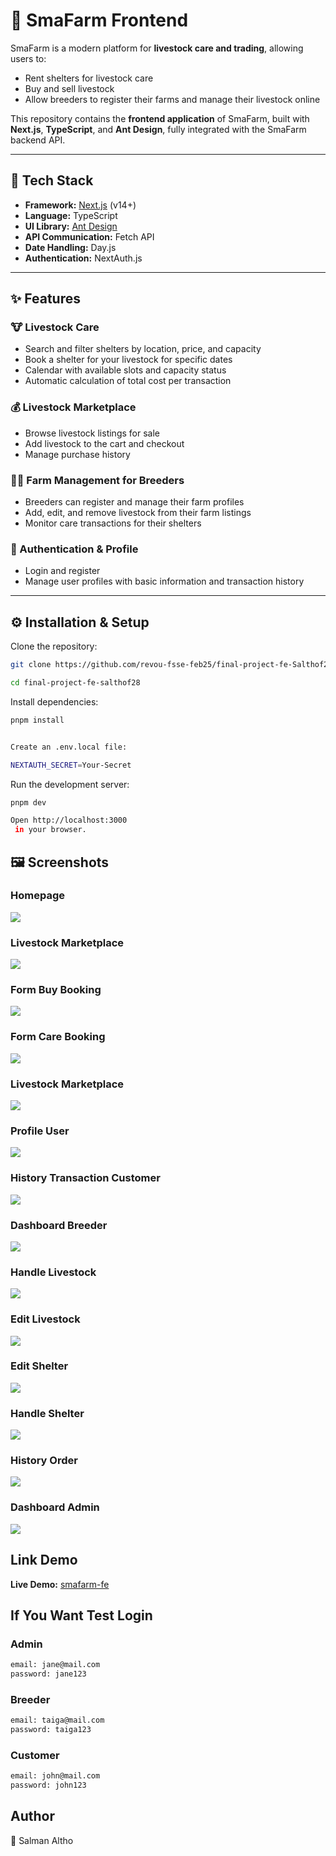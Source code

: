 # 🐄 SmaFarm Frontend

SmaFarm is a modern platform for **livestock care and trading**, allowing users to:
- Rent shelters for livestock care
- Buy and sell livestock
- Allow breeders to register their farms and manage their livestock online

This repository contains the **frontend application** of SmaFarm, built with **Next.js**, **TypeScript**, and **Ant Design**, fully integrated with the SmaFarm backend API.

---

## 🚀 Tech Stack

- **Framework:** [Next.js](https://nextjs.org/) (v14+)
- **Language:** TypeScript
- **UI Library:** [Ant Design](https://ant.design/)
- **API Communication:** Fetch API
- **Date Handling:** Day.js
- **Authentication:** NextAuth.js

---

## ✨ Features

### 🐮 Livestock Care
- Search and filter shelters by location, price, and capacity  
- Book a shelter for your livestock for specific dates  
- Calendar with available slots and capacity status  
- Automatic calculation of total cost per transaction  

### 💰 Livestock Marketplace
- Browse livestock listings for sale
- Add livestock to the cart and checkout
- Manage purchase history

### 👨‍🌾 Farm Management for Breeders
- Breeders can register and manage their farm profiles
- Add, edit, and remove livestock from their farm listings
- Monitor care transactions for their shelters

### 🔐 Authentication & Profile
- Login and register 
- Manage user profiles with basic information and transaction history  

---

## ⚙️ Installation & Setup

Clone the repository:
```bash
git clone https://github.com/revou-fsse-feb25/final-project-fe-Salthof28.git

cd final-project-fe-salthof28
```

Install dependencies:
```bash
pnpm install


Create an .env.local file:

NEXTAUTH_SECRET=Your-Secret
```
Run the development server:
```bash
pnpm dev

Open http://localhost:3000
 in your browser.
```

## 🖼️ Screenshots
### Homepage
![](./public/ss/home.png) 
### Livestock Marketplace
![](./public/ss/livestock.png)
### Form Buy Booking
![](./public/ss/formBuy.png) 
### Form Care Booking
![](./public/ss/formCare.png) 
### Livestock Marketplace
![](./public/ss/livestock.png)
### Profile User
![](./public/ss/profile.png)
### History Transaction Customer
![](./public/ss/historyTransaction.png)
### Dashboard Breeder
![](./public/ss/dashboard-breeder.png)
### Handle Livestock
![](./public/ss/handle-livestock.png)
### Edit Livestock
![](./public/ss/edit-livestock.png)
### Edit Shelter
![](./public/ss/edit-shelter.png)
### Handle Shelter
![](./public/ss/handle-shelter.png)
### History Order
![](./public/ss/historyOrder.png)
### Dashboard Admin
![](./public/ss/dashboardAdmin.png)

## Link Demo

**Live Demo:** [smafarm-fe](https://smafarm-5u9a445j4-salthof28s-projects.vercel.app/)

## If You Want Test Login
### Admin
```bash
email: jane@mail.com
password: jane123
```
### Breeder
```bash
email: taiga@mail.com
password: taiga123
```
### Customer
```bash
email: john@mail.com
password: john123
```

## Author
🔧 Salman Altho
